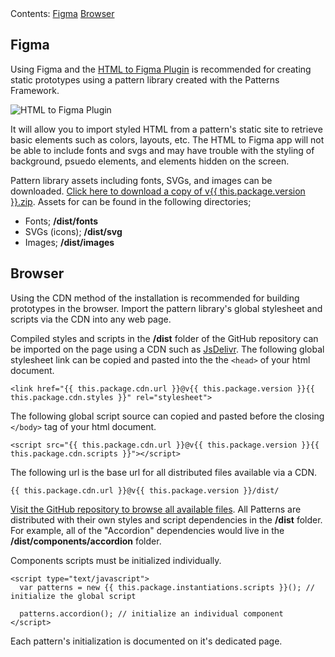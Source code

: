<nav>
  <span>Contents:</span>
  <a href="#{{ this.marked.headerPrefix }}figma">Figma</a>
  <a href="#{{ this.marked.headerPrefix }}browser">Browser</a>
</nav>

## Figma

Using Figma and the [HTML to Figma Plugin](https://www.figma.com/c/plugin/747985167520967365/HTML-To-Figma) is recommended for creating static prototypes using a pattern library created with the Patterns Framework.

![HTML to Figma Plugin](https://www.figma.com/community/plugin/747985167520967365/thumbnail)

It will allow you to import styled HTML from a pattern's static site to retrieve basic elements such as colors, layouts, etc. The HTML to Figma app will not be able to include fonts and svgs and may have trouble with the styling of background, psuedo elements, and elements hidden on the screen.

Pattern library assets including fonts, SVGs, and images can be downloaded. <a href="{{ this.package.cdn.archive }}/v{{ this.package.version }}.zip">Click here to download a copy of v{{ this.package.version }}.zip</a>. Assets for can be found in the following directories;

* Fonts; **/dist/fonts**
* SVGs (icons); **/dist/svg**
* Images; **/dist/images**

## Browser

Using the CDN method of the installation is recommended for building prototypes in the browser. Import the pattern library's global stylesheet and scripts via the CDN into any web page.

Compiled styles and scripts in the **/dist** folder of the GitHub repository can be imported on the page using a CDN such as [JsDelivr](https://www.jsdelivr.com). The following global stylesheet link can be copied and pasted into the the `<head>` of your html document.

    <link href="{{ this.package.cdn.url }}@v{{ this.package.version }}{{ this.package.cdn.styles }}" rel="stylesheet">

The following global script source can copied and pasted before the closing `</body>` tag of your html document.

    <script src="{{ this.package.cdn.url }}@v{{ this.package.version }}{{ this.package.cdn.scripts }}"></script>

The following url is the base url for all distributed files available via a CDN.

    {{ this.package.cdn.url }}@v{{ this.package.version }}/dist/

<a href="{{ this.package.cdn.source }}/tree/v{{ this.package.version }}/dist/">Visit the GitHub repository to browse all available files</a>. All Patterns are distributed with their own styles and script dependencies in the **/dist** folder. For example, all of the "Accordion" dependencies would live in the **/dist/components/accordion** folder.

Components scripts must be initialized individually.

    <script type="text/javascript">
      var patterns = new {{ this.package.instantiations.scripts }}(); // initialize the global script

      patterns.accordion(); // initialize an individual component
    </script>

Each pattern's initialization is documented on it's dedicated page.
